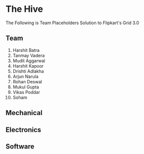 # The Hive 
The Following is Team Placeholders Solution to Flipkart's Grid 3.0
## Team 
1. Harshit Batra 
2. Tanmay Vadera
3. Mudit Aggarwal
4. Harshit Kapoor 
5. Drishti Adlakha 
6. Arjun Narula 
7. Rohan Deswal 
8. Mukul Gupta 
9. Vikas Poddar 
10. Soham

## Mechanical

## Electronics 

## Software 
